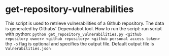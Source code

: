 # get-repository-vulnerabilities
This script is used to retrieve vulnerabilities of a Github repository. The data is generated by Githubs' Dependabot tool. 
How to run the script:
run script with python: ```python get_repository_vulnerabilities.py <github repository owner> <github repository> <github personal access token>```
the ```-o``` flag is optional and specifies the output file. Default output file is ```Vulnerabilities.json```
